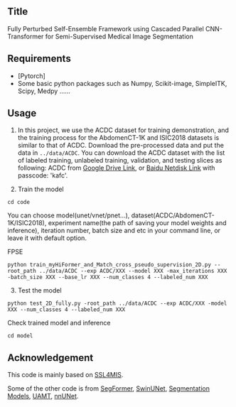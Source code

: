## Title
Fully Perturbed Self-Ensemble Framework using Cascaded Parallel CNN-Transformer for Semi-Supervised Medical Image Segmentation

## Requirements
* [Pytorch]
* Some basic python packages such as Numpy, Scikit-image, SimpleITK, Scipy, Medpy ......

## Usage

1. In this project, we use the ACDC dataset for training demonstration, and the training process for the AbdomenCT-1K and ISIC2018 datasets is similar to that of ACDC. Download the pre-processed data and put the data in `../data/ACDC`. You can download the ACDC dataset with the list of labeled training, unlabeled training, validation, and testing slices as following:
ACDC from [Google Drive Link](https://drive.google.com/file/d/1F3JzBSIURtFJkfcExBcT6Hu7Ar5_f8uv/view?usp=sharing), or [Baidu Netdisk Link](https://pan.baidu.com/s/1LS6VHujD8kvuQikbydOibQ) with passcode: 'kafc'.

2. Train the model

```
cd code
```

You can choose model(unet/vnet/pnet...), dataset(ACDC/AbdomenCT-1K/ISIC2018), experiment name(the path of saving your model weights and inference), iteration number, batch size and etc in your command line, or leave it with default option.

FPSE 
```
python train_myHiFormer_and_Match_cross_pseudo_supervision_2D.py --root_path ../data/ACDC --exp ACDC/XXX --model XXX -max_iterations XXX -batch_size XXX --base_lr XXX --num_classes 4 --labeled_num XXX
```

3. Test the model
```
python test_2D_fully.py -root_path ../data/ACDC --exp ACDC/XXX -model XXX --num_classes 4 --labeled_num XXX
```
Check trained model and inference
```
cd model
```


## Acknowledgement

This code is mainly based on [SSL4MIS](https://github.com/HiLab-git/SSL4MIS).

Some of the other code is from [SegFormer](https://github.com/NVlabs/SegFormer), [SwinUNet](https://github.com/HuCaoFighting/Swin-Unet), [Segmentation Models](https://github.com/qubvel/segmentation_models.pytorch), [UAMT](https://github.com/yulequan/UA-MT), [nnUNet](https://github.com/MIC-DKFZ/nnUNet).
